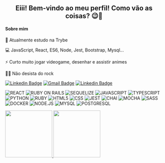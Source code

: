 <h2 align="center">Eiii! Bem-vindo ao meu perfil! Como vão as coisas? 😉👋</h2>

#### Sobre mim

🚀  Atualmente estudo na Trybe

💻  JavaScript, React, ES6, Node, Jest, Bootstrap, Mysql...

⚡  Curto muito jogar videogame, desenhar e assistir animes

🤘🏽  Não desista do rock

[![Linkedin Badge](https://img.shields.io/badge/-Felipe%20Neves-6633cc?style=flat-square&logo=Linkedin&logoColor=white&link=https://www.linkedin.com/in/felipe-neves/)](https://www.linkedin.com/in/felipe-neves-/) 
[![Gmail Badge](https://img.shields.io/badge/-fneves.dev@gmail.com-6633cc?style=flat-square&logo=Gmail&logoColor=white&link=mailto:fneves.dev@gmail.com)](fneves.dev@gmail.com)
[![Linkedin Badge](https://img.shields.io/badge/-Felipe%20Neves-6633cc?style=flat-square&logo=Linkedin&logoColor=white&link=https://www.linkedin.com/in/felipe-neves/)](https://www.hackerrank.com/felipe012neves?hr_r=1) 

<p align="left">
  <img src="https://img.shields.io/badge/React-20232A?style=for-the-badge&logo=react&logoColor=61DAFB" alt="REACT" />
  <img src="https://img.shields.io/badge/RubyOnRails-CC0000?style=for-the-badge&logo=ruby-on-rails&logoColor=white" alt="RUBY ON RAILS" />
  <img src="https://img.shields.io/badge/Sequelize-222222?style=for-the-badge&logo=sequelize&logoColor=468DB6" alt="SEQUELIZE" />
  <img src="https://img.shields.io/badge/JavaScript-323330?style=for-the-badge&logo=javascript&logoColor=F7DF1E" alt="JAVASCRIPT"/>
  <img src="https://img.shields.io/badge/TypeScript-3178C6?style=for-the-badge&logo=typescript&logoColor=white" alt="TYPESCRIPT"/>
  <img src="https://img.shields.io/badge/Python-3776AB?style=for-the-badge&logo=python&logoColor=white" alt="PYTHON"/>
  <img src="https://img.shields.io/badge/Ruby-CC342D?style=for-the-badge&logo=ruby&logoColor=white" alt="RUBY"/>
  <img src="https://img.shields.io/badge/HTML5-E34F26?style=for-the-badge&logo=html5&logoColor=white" alt="HTML5" />
  <img src="https://img.shields.io/badge/CSS3-1572B6?style=for-the-badge&logo=css3&logoColor=white" alt="CSS" />
  <img src="https://img.shields.io/badge/Jest-C21325?style=for-the-badge&logo=jest&logoColor=white" alt="JEST" />
  <img src="https://img.shields.io/badge/Chai-A30701?style=for-the-badge&logo=chai&logoColor=white" alt="CHAI" />
  <img src="https://img.shields.io/badge/Mocha-8D6748?style=for-the-badge&logo=mocha&logoColor=white" alt="MOCHA" />
  <img src="https://img.shields.io/badge/Sass-CC6699?style=for-the-badge&logo=sass&logoColor=white" alt="SASS" />
  <img src="https://img.shields.io/badge/Docker-2496ED?style=for-the-badge&logo=docker&logoColor=white" alt="DOCKER" />
  <img src="https://img.shields.io/badge/Nodejs-339933?style=for-the-badge&logo=node.js&logoColor=white" alt="NODE.JS" />
  <img src="https://img.shields.io/badge/Mysql-4479A1?style=for-the-badge&logo=mysql&logoColor=white" alt="MYSQL" />
  <img src="https://img.shields.io/badge/Postgresql-4169E1?style=for-the-badge&logo=postgresql&logoColor=white" alt="POSTGRESQL" />
</p>

<div align="left">
  <a href="https://github.com/FelipeNevess">
  <img height="150em" src="https://github-readme-stats.vercel.app/api?username=FelipeNevess&show_icons=true&theme=dark&include_all_commits=true&count_private=true"/>
  <img height="150em" src="https://github-readme-stats.vercel.app/api/top-langs/?username=FelipeNevess&layout=compact&langs_count=7&theme=dark"/>
</div>
